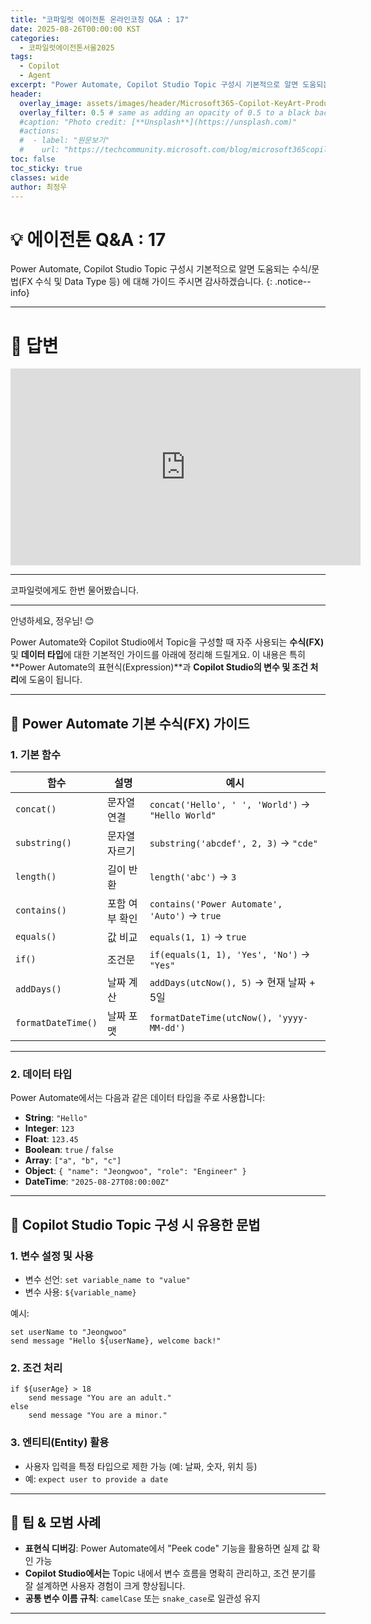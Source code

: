 ```yaml
---
title: "코파일럿 에이전톤 온라인코칭 Q&A : 17"
date: 2025-08-26T00:00:00 KST
categories:
  - 코파일럿에이전톤서울2025
tags:
  - Copilot
  - Agent
excerpt: "Power Automate, Copilot Studio Topic 구성시 기본적으로 알면 도움되는 수식/문법(FX 수식 및 Data Type 등) 에 대해 가이드 주시면 감사하겠습니다."
header:
  overlay_image: assets/images/header/Microsoft365-Copilot-KeyArt-Productivity-6K-01.png
  overlay_filter: 0.5 # same as adding an opacity of 0.5 to a black background
  #caption: "Photo credit: [**Unsplash**](https://unsplash.com)"
  #actions:
  #  - label: "원문보기"
  #    url: "https://techcommunity.microsoft.com/blog/microsoft365copilotblog/what%E2%80%99s-new-in-microsoft-365-copilot--july-2025/4438253"
toc: false
toc_sticky: true
classes: wide
author: 최정우
---
```


# 💡 에이전톤 Q&A : 17

Power Automate, Copilot Studio Topic 구성시 기본적으로 알면 도움되는 수식/문법(FX 수식 및 Data Type 등) 에 대해 가이드 주시면 감사하겠습니다.
{: .notice--info}

---

# 📝 답변

<iframe width="560" height="315" src="https://www.youtube.com/embed/BQI4RJfyYeY?si=TiFjKro-ssFeluaD&amp;start=1367" title="YouTube video player" frameborder="0" allow="accelerometer; autoplay; clipboard-write; encrypted-media; gyroscope; picture-in-picture; web-share" referrerpolicy="strict-origin-when-cross-origin" allowfullscreen></iframe>

---

코파일럿에게도 한번 물어봤습니다.

---

안녕하세요, 정우님! 😊  

Power Automate와 Copilot Studio에서 Topic을 구성할 때 자주 사용되는 **수식(FX)** 및 **데이터 타입**에 대한 기본적인 가이드를 아래에 정리해 드릴게요. 이 내용은 특히 **Power Automate의 표현식(Expression)**과 **Copilot Studio의 변수 및 조건 처리**에 도움이 됩니다.

---

## 🔧 Power Automate 기본 수식(FX) 가이드

### 1. **기본 함수**
| 함수 | 설명 | 예시 |
|------|------|------|
| `concat()` | 문자열 연결 | `concat('Hello', ' ', 'World')` → `"Hello World"` |
| `substring()` | 문자열 자르기 | `substring('abcdef', 2, 3)` → `"cde"` |
| `length()` | 길이 반환 | `length('abc')` → `3` |
| `contains()` | 포함 여부 확인 | `contains('Power Automate', 'Auto')` → `true` |
| `equals()` | 값 비교 | `equals(1, 1)` → `true` |
| `if()` | 조건문 | `if(equals(1, 1), 'Yes', 'No')` → `"Yes"` |
| `addDays()` | 날짜 계산 | `addDays(utcNow(), 5)` → 현재 날짜 + 5일 |
| `formatDateTime()` | 날짜 포맷 | `formatDateTime(utcNow(), 'yyyy-MM-dd')` |

---

### 2. **데이터 타입**
Power Automate에서는 다음과 같은 데이터 타입을 주로 사용합니다:

- **String**: `"Hello"`
- **Integer**: `123`
- **Float**: `123.45`
- **Boolean**: `true` / `false`
- **Array**: `["a", "b", "c"]`
- **Object**: `{ "name": "Jeongwoo", "role": "Engineer" }`
- **DateTime**: `"2025-08-27T08:00:00Z"`

---

## 🤖 Copilot Studio Topic 구성 시 유용한 문법

### 1. **변수 설정 및 사용**
- 변수 선언: `set variable_name to "value"`
- 변수 사용: `${variable_name}`

예시:
```plaintext
set userName to "Jeongwoo"
send message "Hello ${userName}, welcome back!"
```

### 2. **조건 처리**
```plaintext
if ${userAge} > 18
    send message "You are an adult."
else
    send message "You are a minor."
```

### 3. **엔티티(Entity) 활용**
- 사용자 입력을 특정 타입으로 제한 가능 (예: 날짜, 숫자, 위치 등)
- 예: `expect user to provide a date`

---

## 📌 팁 & 모범 사례

- **표현식 디버깅**: Power Automate에서 "Peek code" 기능을 활용하면 실제 값 확인 가능
- **Copilot Studio에서는** Topic 내에서 변수 흐름을 명확히 관리하고, 조건 분기를 잘 설계하면 사용자 경험이 크게 향상됩니다.
- **공통 변수 이름 규칙**: `camelCase` 또는 `snake_case`로 일관성 유지

---

